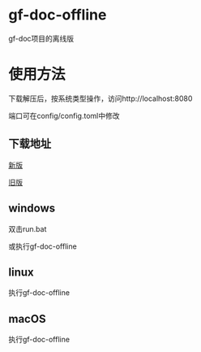 # gf-doc-offline

gf-doc项目的离线版

# 使用方法

下载解压后，按系统类型操作，访问http://localhost:8080

端口可在config/config.toml中修改

## 下载地址

[新版](https://github.com/hailaz/gf-doc-offline/releases)

[旧版](https://www.lanzous.com/b00n7p8sh)

##  windows

双击run.bat

或执行gf-doc-offline

## linux

执行gf-doc-offline

## macOS

执行gf-doc-offline
